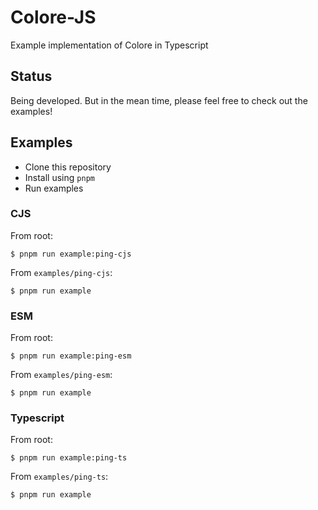 # Colore-JS

Example implementation of Colore in Typescript

## Status

Being developed. But in the mean time, please feel free to check out the examples!

## Examples

-   Clone this repository
-   Install using `pnpm`
-   Run examples

### CJS

From root:

```
$ pnpm run example:ping-cjs
```

From `examples/ping-cjs`:

```
$ pnpm run example
```

### ESM

From root:

```
$ pnpm run example:ping-esm
```

From `examples/ping-esm`:

```
$ pnpm run example
```

### Typescript

From root:

```
$ pnpm run example:ping-ts
```

From `examples/ping-ts`:

```
$ pnpm run example
```
